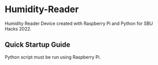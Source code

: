 # Humidity-Reader
Humidity Reader Device created with Raspberry Pi and Python for SBU Hacks 2022.

## Quick Startup Guide
Python script must be run using Raspberry Pi.
